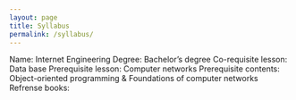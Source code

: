 ```yaml
---
layout: page
title: Syllabus
permalink: /syllabus/
---
```


Name: Internet Engineering
Degree: Bachelor’s degree
Co-requisite lesson: Data base
Prerequisite lesson: Computer networks
Prerequisite contents: Object-oriented programming & Foundations of computer networks
Refrense books: